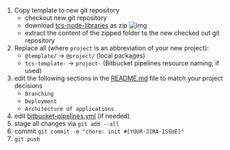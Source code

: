 1. Copy template to new git repository
    - checkout new git repository
    - download [tcs-node-libraries](https://bitbucket.org/tecracer/tcs-node-libraries/src/main/) as zip
    ![img](./docs/workflows/bitbucket-download-template.png)
    - extract the content of the zipped folder to the new checked out git repository
2. Replace all (where `project` is an abbreviation of your new project):
    - `@template/` -> `@project/` (local packages)
    - `tcs-template-` -> `project-` (Bitbucket pipelines resource naming, if used)
3. edit the following sections in the [README.md](./README.md) file to match your project decisions
    - `Branching`
    - `Deployment`
    - `Architecture of applications`
4. edit [bitbucket-pipelines.yml](./bitbucket-pipelines.yml) (if needed)
5. stage all changes via `git add --all`
6. commit `git commit -m "chore: init #[YOUR-JIRA-ISSUE]"`
7. `git push`
